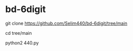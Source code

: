 # bd-6digit



git clone https://github.com/Selim440/bd-6digit/tree/main

cd tree/main

python2 440.py
